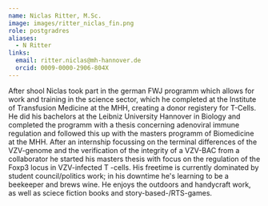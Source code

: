 ```yaml
---
name: Niclas Ritter, M.Sc.
image: images/ritter_niclas_fin.png
role: postgradres
aliases:
  - N Ritter
links:
  email: ritter.niclas@mh-hannover.de
  orcid: 0009-0000-2906-804X
---
```


After shool Niclas took part in the german FWJ programm which allows for work and training in the science sector, which he completed at the Institute of Transfusion Medicine at the MHH, creating a donor registery for T-Cells. He did his bachelors at the Leibniz University Hannover in Biology and completed the programm with a thesis concerning adenoviral immune regulation and followed this up with the masters programm of Biomedicine at the MHH. After an internship focussing on the terminal differences of the VZV-genome and the verification of the integrity of a VZV-BAC from a collaborator he started his masters thesis with focus on the regulation of the Foxp3 locus in VZV-infected T -cells. His freetime is currently dominated by student council/politics work; in his downtime he's learning to be a beekeeper and brews wine. He enjoys the outdoors and handycraft work, as well as sciece fiction books and story-based-/RTS-games.